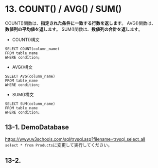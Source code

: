 # 13. COUNT() / AVG() / SUM()
COUNT()関数は、**指定された条件に一致する行数を返します**。
AVG()関数は、**数値列の平均値を返します**。
SUM()関数は、**数値列の合計を返します**。

- COUNT()構文
```sql: COUNT
SELECT COUNT(column_name)
FROM table_name
WHERE condition;
```

- AVG()構文
```sql: AVG
SELECT AVG(column_name)
FROM table_name
WHERE condition;
```

- SUM()構文
```sql: SUM
SELECT SUM(column_name)
FROM table_name
WHERE condition;
```

## 13-1. DemoDatabase
https://www.w3schools.com/sql/trysql.asp?filename=trysql_select_all
`select * from Products`に変更して実行してください。

## 13-2. 
